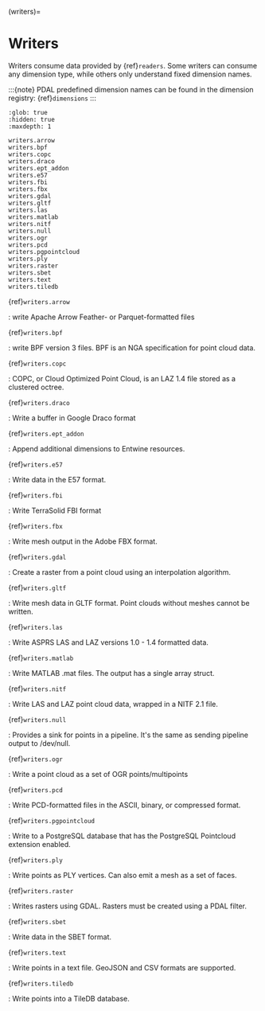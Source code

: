 (writers)=

# Writers

Writers consume data provided by {ref}`readers`. Some writers can consume any
dimension type, while others only understand fixed dimension names.

:::{note}
PDAL predefined dimension names can be found in the dimension registry:
{ref}`dimensions`
:::

```{toctree}
:glob: true
:hidden: true
:maxdepth: 1

writers.arrow
writers.bpf
writers.copc
writers.draco
writers.ept_addon
writers.e57
writers.fbi
writers.fbx
writers.gdal
writers.gltf
writers.las
writers.matlab
writers.nitf
writers.null
writers.ogr
writers.pcd
writers.pgpointcloud
writers.ply
writers.raster
writers.sbet
writers.text
writers.tiledb
```

{ref}`writers.arrow`

: write Apache Arrow Feather- or Parquet-formatted files

{ref}`writers.bpf`

: write BPF version 3 files. BPF is an NGA specification for point cloud data.

{ref}`writers.copc`

: COPC, or Cloud Optimized Point Cloud, is an LAZ 1.4 file stored as a
  clustered octree.

{ref}`writers.draco`

: Write a buffer in Google Draco format

{ref}`writers.ept_addon`

: Append additional dimensions to Entwine resources.

{ref}`writers.e57`

: Write data in the E57 format.

{ref}`writers.fbi`

: Write TerraSolid FBI format

{ref}`writers.fbx`

: Write mesh output in the Adobe FBX format.

{ref}`writers.gdal`

: Create a raster from a point cloud using an interpolation algorithm.

{ref}`writers.gltf`

: Write mesh data in GLTF format.  Point clouds without meshes cannot be
  written.

{ref}`writers.las`

: Write ASPRS LAS and LAZ versions 1.0 - 1.4 formatted data.

{ref}`writers.matlab`

: Write MATLAB .mat files. The output has a single array struct.

{ref}`writers.nitf`

: Write LAS and LAZ point cloud data, wrapped in a NITF 2.1 file.

{ref}`writers.null`

: Provides a sink for points in a pipeline. It's the same as sending pipeline
  output to /dev/null.

{ref}`writers.ogr`

: Write a point cloud as a set of OGR points/multipoints

{ref}`writers.pcd`

: Write PCD-formatted files in the ASCII, binary, or compressed format.

{ref}`writers.pgpointcloud`

: Write to a PostgreSQL database that has the PostgreSQL Pointcloud extension
  enabled.

{ref}`writers.ply`

: Write points as PLY vertices. Can also emit a mesh as a set of faces.

{ref}`writers.raster`

: Writes rasters using GDAL. Rasters must be created using a PDAL filter.

{ref}`writers.sbet`

: Write data in the SBET format.

{ref}`writers.text`

: Write points in a text file. GeoJSON and CSV formats are supported.

{ref}`writers.tiledb`

: Write points into a TileDB database.
